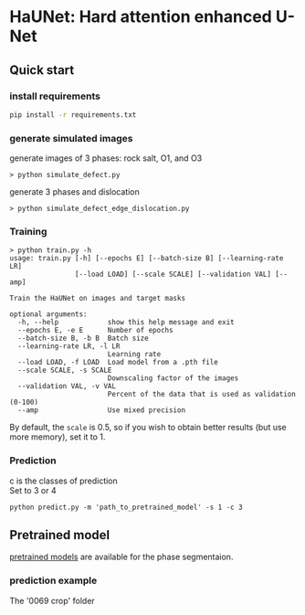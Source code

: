 # HaUNet: Hard attention enhanced U-Net


## Quick start

### install requirements

```bash
pip install -r requirements.txt
```

### generate simulated images
generate images of 3 phases: rock salt, O1, and O3
```console
> python simulate_defect.py
```

generate 3 phases and dislocation
```console
> python simulate_defect_edge_dislocation.py
```


### Training

```console
> python train.py -h
usage: train.py [-h] [--epochs E] [--batch-size B] [--learning-rate LR]
                [--load LOAD] [--scale SCALE] [--validation VAL] [--amp]

Train the HaUNet on images and target masks

optional arguments:
  -h, --help            show this help message and exit
  --epochs E, -e E      Number of epochs
  --batch-size B, -b B  Batch size
  --learning-rate LR, -l LR
                        Learning rate
  --load LOAD, -f LOAD  Load model from a .pth file
  --scale SCALE, -s SCALE
                        Downscaling factor of the images
  --validation VAL, -v VAL
                        Percent of the data that is used as validation (0-100)
  --amp                 Use mixed precision
```

By default, the `scale` is 0.5, so if you wish to obtain better results (but use more memory), set it to 1.


### Prediction
c is the classes of prediction  
Set to 3 or 4 

```console
python predict.py -m 'path_to_pretrained_model' -s 1 -c 3  
```

## Pretrained model
[pretrained models](https://figshare.com/articles/software/HaUnet_models/23896533) are available for the phase segmentaion.


### prediction example
The '0069 crop' folder

